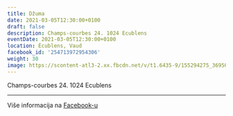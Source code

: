 ```yaml
---
title: Džuma
date: 2021-03-05T12:30:00+0100
draft: false
description: Champs-courbes 24. 1024 Ecublens
eventDate: 2021-03-05T12:30:00+0100
location: Écublens, Vaud
facebook_id: '254713972954306'
weight: 30
image: https://scontent-atl3-2.xx.fbcdn.net/v/t1.6435-9/155294275_3695079563921169_4909597834044538694_n.jpg?_nc_cat=101&ccb=1-7&_nc_sid=9e60e4&_nc_ohc=9bS8oN7j3voQ7kNvwHXinvr&_nc_oc=Adlz3nPq8tM8-8YD4_1odyRwRaslR5_Zam7DYY1P8zKlyI4M6iKU2wTojisTcNIYVsM&_nc_zt=23&_nc_ht=scontent-atl3-2.xx&edm=ABTKTjYEAAAA&_nc_gid=Fgxx_lJv1OIS2FpQmSwOnw&oh=00_AfYcMxRCY0XipPNb_V0ig4Y1fKctxqVpxjyD-55favBNTw&oe=69055FDB
---
```


Champs-courbes 24. 1024 Ecublens

---

Više informacija na [Facebook-u](https://facebook.com/events/254713972954306)